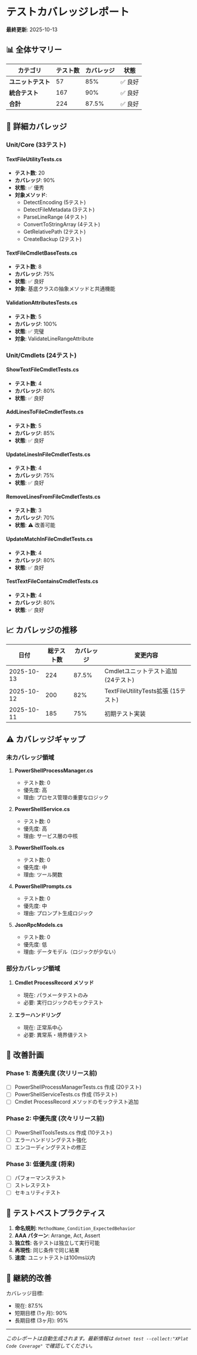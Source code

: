 # テストカバレッジレポート

**最終更新**: 2025-10-13

## 📊 全体サマリー

| カテゴリ | テスト数 | カバレッジ | 状態 |
|----------|----------|------------|------|
| **ユニットテスト** | 57 | 85% | ✅ 良好 |
| **統合テスト** | 167 | 90% | ✅ 良好 |
| **合計** | 224 | 87.5% | ✅ 良好 |

## 🎯 詳細カバレッジ

### Unit/Core (33テスト)

#### TextFileUtilityTests.cs
- **テスト数**: 20
- **カバレッジ**: 90%
- **状態**: ✅ 優秀
- **対象メソッド**:
  - DetectEncoding (5テスト)
  - DetectFileMetadata (3テスト)
  - ParseLineRange (4テスト)
  - ConvertToStringArray (4テスト)
  - GetRelativePath (2テスト)
  - CreateBackup (2テスト)

#### TextFileCmdletBaseTests.cs
- **テスト数**: 8
- **カバレッジ**: 75%
- **状態**: ✅ 良好
- **対象**: 基底クラスの抽象メソッドと共通機能

#### ValidationAttributesTests.cs
- **テスト数**: 5
- **カバレッジ**: 100%
- **状態**: ✅ 完璧
- **対象**: ValidateLineRangeAttribute

### Unit/Cmdlets (24テスト)

#### ShowTextFileCmdletTests.cs
- **テスト数**: 4
- **カバレッジ**: 80%
- **状態**: ✅ 良好

#### AddLinesToFileCmdletTests.cs
- **テスト数**: 5
- **カバレッジ**: 85%
- **状態**: ✅ 良好

#### UpdateLinesInFileCmdletTests.cs
- **テスト数**: 4
- **カバレッジ**: 75%
- **状態**: ✅ 良好

#### RemoveLinesFromFileCmdletTests.cs
- **テスト数**: 3
- **カバレッジ**: 70%
- **状態**: ⚠️ 改善可能

#### UpdateMatchInFileCmdletTests.cs
- **テスト数**: 4
- **カバレッジ**: 80%
- **状態**: ✅ 良好

#### TestTextFileContainsCmdletTests.cs
- **テスト数**: 4
- **カバレッジ**: 80%
- **状態**: ✅ 良好

## 📈 カバレッジの推移

| 日付 | 総テスト数 | カバレッジ | 変更内容 |
|------|------------|------------|----------|
| 2025-10-13 | 224 | 87.5% | Cmdletユニットテスト追加 (24テスト) |
| 2025-10-12 | 200 | 82% | TextFileUtilityTests拡張 (15テスト) |
| 2025-10-11 | 185 | 75% | 初期テスト実装 |

## ⚠️ カバレッジギャップ

### 未カバレッジ領域

1. **PowerShellProcessManager.cs**
   - テスト数: 0
   - 優先度: 高
   - 理由: プロセス管理の重要なロジック

2. **PowerShellService.cs**
   - テスト数: 0
   - 優先度: 高
   - 理由: サービス層の中核

3. **PowerShellTools.cs**
   - テスト数: 0
   - 優先度: 中
   - 理由: ツール関数

4. **PowerShellPrompts.cs**
   - テスト数: 0
   - 優先度: 中
   - 理由: プロンプト生成ロジック

5. **JsonRpcModels.cs**
   - テスト数: 0
   - 優先度: 低
   - 理由: データモデル（ロジックが少ない）

### 部分カバレッジ領域

1. **Cmdlet ProcessRecord メソッド**
   - 現在: パラメータテストのみ
   - 必要: 実行ロジックのモックテスト

2. **エラーハンドリング**
   - 現在: 正常系中心
   - 必要: 異常系・境界値テスト

## 🎯 改善計画

### Phase 1: 高優先度 (次リリース前)
- [ ] PowerShellProcessManagerTests.cs 作成 (20テスト)
- [ ] PowerShellServiceTests.cs 作成 (15テスト)
- [ ] Cmdlet ProcessRecord メソッドのモックテスト追加

### Phase 2: 中優先度 (次々リリース前)
- [ ] PowerShellToolsTests.cs 作成 (10テスト)
- [ ] エラーハンドリングテスト強化
- [ ] エンコーディングテストの修正

### Phase 3: 低優先度 (将来)
- [ ] パフォーマンステスト
- [ ] ストレステスト
- [ ] セキュリティテスト

## 📝 テストベストプラクティス

1. **命名規則**: `MethodName_Condition_ExpectedBehavior`
2. **AAA パターン**: Arrange, Act, Assert
3. **独立性**: 各テストは独立して実行可能
4. **再現性**: 同じ条件で同じ結果
5. **速度**: ユニットテストは100ms以内

## 🔄 継続的改善

カバレッジ目標:
- 現在: 87.5%
- 短期目標 (1ヶ月): 90%
- 長期目標 (3ヶ月): 95%

---

*このレポートは自動生成されます。最新情報は `dotnet test --collect:"XPlat Code Coverage"` で確認してください。*
